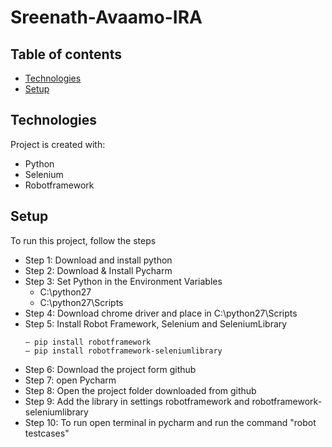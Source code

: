 # Sreenath-Avaamo-IRA


## Table of contents
* [Technologies](#technologies)
* [Setup](#setup)
	
## Technologies
Project is created with:
* Python
* Selenium
* Robotframework

## Setup
To run this project, follow the steps

* Step 1: Download and install python
* Step 2: Download & Install Pycharm
* Step 3: Set Python in the Environment Variables
    - C:\python27
    - C:\python27\Scripts
* Step 4: Download chrome driver and place in C:\python27\Scripts
* Step 5: Install Robot Framework, Selenium and SeleniumLibrary
    ```
    – pip install robotframework
    – pip install robotframework-seleniumlibrary
    ```
* Step 6: Download the project form github
* Step 7: open Pycharm
* Step 8: Open the project folder downloaded from github
* Step 9: Add the library in settings robotframework and robotframework-seleniumlibrary
* Step 10: To run open terminal in pycharm and run the command "robot testcases"
